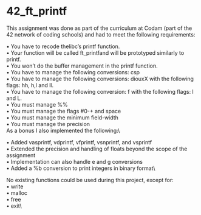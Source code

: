 # 42_ft_printf

This assignment was done as part of the curriculum at Codam (part of the 42 network of coding schools) and had to meet the
following requirements:

• You have to recode thelibc’s printf function.\
• Your function will be called ft_printfand will be prototyped similarly to printf.\
• You won’t do the buffer management in the printf function.\
• You have to manage the following conversions: csp\
• You have to manage the following conversions: diouxX with the following flags: hh, h,l and ll.\
• You have to manage the following conversion: f with the following flags: l and L.\
• You must manage %%\
• You must manage the flags #0-+ and space\
• You must manage the minimum field-width\
• You must manage the precision\
As a bonus I also implemented the following:\

• Added vasprintf, vdprintf, vfprintf, vsnprintf, and vsprintf\
• Extended the precision and handling of floats beyond the scope of the assignment\
• Implementation can also handle e and g conversions\
• Added a %b conversion to print integers in binary format\

No existing functions could be used during this project, except for:\
• write\
• malloc\
• free\
• exit\
